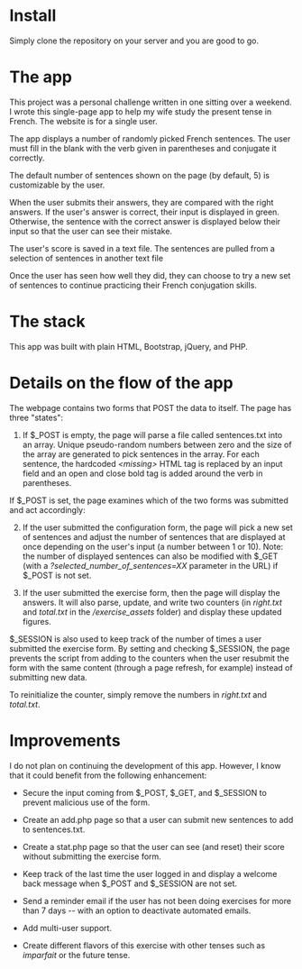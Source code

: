# Install

Simply clone the repository on your server and you are good to go.

# The app

This project was a personal challenge written in one sitting over a weekend. I wrote this single-page app to help my wife study the present tense in French. The website is for a single user.

The app displays a number of randomly picked French sentences. The user must fill in the blank with the verb given in parentheses and conjugate it correctly.

The default number of sentences shown on the page (by default, 5) is customizable by the user. 

When the user submits their answers, they are compared with the right answers. If the user's answer is correct, their input is displayed in green. Otherwise, the sentence with the correct answer is displayed below their input so that the user can see their mistake.

The user's score is saved in a text file. The sentences are pulled from a selection of sentences in another text file

Once the user has seen how well they did, they can choose to try a new set of sentences to continue practicing their French conjugation skills.

# The stack

This app was built with plain HTML, Bootstrap, jQuery, and PHP.

# Details on the flow of the app

The webpage contains two forms that POST the data to itself. The page has three "states":

1. If $_POST is empty, the page will parse a file called sentences.txt into an array. Unique pseudo-random numbers between zero and the size of the array are generated to pick sentences in the array. For each sentence, the hardcoded *&lt;missing&gt;* HTML tag is replaced by an input field and an open and close bold tag is added around the verb in parentheses.

If $_POST is set, the page examines which of the two forms was submitted and act accordingly:

2. If the user submitted the configuration form, the page will pick a new set of sentences and adjust the number of sentences that are displayed at once depending on the user's input (a number between 1 or 10). Note: the number of displayed sentences can also be modified with $_GET (with a *?selected_number_of_sentences=XX* parameter in the URL) if $_POST is not set.

3. If the user submitted the exercise form, then the page will display the answers. It will also parse, update, and write two counters (in *right.txt* and *total.txt* in the */exercise_assets* folder) and display these updated figures.

$_SESSION is also used to keep track of the number of times a user submitted the exercise form. By setting and checking $_SESSION, the page prevents the script from adding to the counters when the user resubmit the form with the same content (through a page refresh, for example) instead of submitting new data.

To reinitialize the counter, simply remove the numbers in *right.txt* and *total.txt*.

# Improvements

I do not plan on continuing the development of this app. However, I know that it could benefit from the following enhancement:

* Secure the input coming from $_POST, $_GET, and $_SESSION to prevent malicious use of the form.

* Create an add.php page so that a user can submit new sentences to add to sentences.txt.

* Create a stat.php page so that the user can see (and reset) their score without submitting the exercise form.

* Keep track of the last time the user logged in and display a welcome back message when $_POST and $_SESSION are not set.

* Send a reminder email if the user has not been doing exercises for more than 7 days -- with an option to deactivate automated emails.

* Add multi-user support.

* Create different flavors of this exercise with other tenses such as *imparfait* or the future tense.
